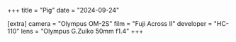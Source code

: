 +++
title =  "Pig"
date =  "2024-09-24"

[extra]
camera =  "Olympus OM-2S"
film =  "Fuji Across II"
developer =  "HC-110"
lens = "Olympus G.Zuiko 50mm f1.4"
+++

